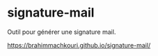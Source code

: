# signature-mail

Outil pour générer une signature mail.

https://brahimmachkouri.github.io/signature-mail/
